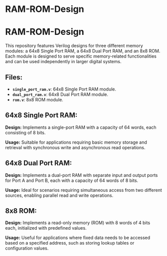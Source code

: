 # RAM-ROM-Design
# RAM-ROM-Design

This repository features Verilog designs for three different memory modules: a 64x8 Single Port RAM, a 64x8 Dual Port RAM, and an 8x8 ROM. Each module is designed to serve specific memory-related functionalities and can be used independently in larger digital systems.

## Files:

- **`single_port_ram.v`**: 64x8 Single Port RAM module.
- **`dual_port_ram.v`**: 64x8 Dual Port RAM module.
- **`rom.v`**: 8x8 ROM module.

## 64x8 Single Port RAM:

**Design:**
Implements a single-port RAM with a capacity of 64 words, each consisting of 8 bits.

**Usage:**
Suitable for applications requiring basic memory storage and retrieval with synchronous write and asynchronous read operations.

## 64x8 Dual Port RAM:

**Design:**
Implements a dual-port RAM with separate input and output ports for Port A and Port B, each with a capacity of 64 words of 8 bits.

**Usage:**
Ideal for scenarios requiring simultaneous access from two different sources, enabling parallel read and write operations.

## 8x8 ROM:

**Design:**
Implements a read-only memory (ROM) with 8 words of 4 bits each, initialized with predefined values.

**Usage:**
Useful for applications where fixed data needs to be accessed based on a specified address, such as storing lookup tables or configuration values.

